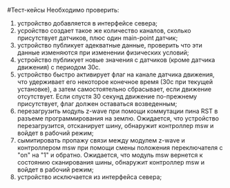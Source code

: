 #Тест-кейсы
Необходимо проверить:
1. устройство добавляется в интерфейсе севера;
2. усройство создает такое же количество каналов, сколько присутствует датчиков, плюс один main-point датчик;
3. устройство публикует адекватные данные, проверить что эти данные изменяются при изменении физических условий;
4. устройство публикует новые значения с датчиков (кроме датчика движения) с периодом 30с.
5. устройство быстро активирует флаг на канале датчика движения, что удерживает его некоторое конечное время (30с при текущей установке), а затем самостоятельно сбрасывает, если движение отсутствует. Если спустя 30 секунд движение по-прежнему присутствует, флаг должен оставаться возведенным;
6. перезагрузить модуль z-wave при помощи коммутации пина RST в разъеме программирования на землю. Ожидается, что устройство перезагрузится, отсканирует шину, обнаружит контроллер msw и войдет в рабочий режим;
7. сымитировать пропажу связи между модулем z-wave и контроллером msw при помощи смены положения переключателя с "on" на "1" и обратно. Ожидается, что модуль msw вернется к состоянию сканирования шины, обнаружит контроллер msw и войдет в рабочий режим;
8. устройство исключается из интерфейса севера;

